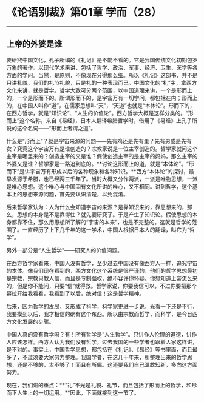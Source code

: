 # 《论语别裁》第01章 学而（28）

------

## 上帝的外婆是谁

要研究中国文化，孔子所编的《礼记》是不能不看的。它是我国传统文化初期包罗万象的著作。以现代学术来讲，包括了哲学、政治、军事、经济、卫生、医学等各方面的学问。当然，是原则，不像现在分得那么细。所以《礼记》这部书，并不是只讲礼貌，我们的礼节礼貌，只是礼的一种表现而已。中国文化的“礼”字，拿西方文化来讲，就是哲学。哲学大致可分两个范围，以中国道理来讲，一个是形而上的，一个是形而下的。所谓形而下的，是宇宙万有一切学问，都包括在内；形而上的，在中国人叫作“道”，在儒家思想叫“天”，“天道”也就是“本体论”。形而下的，在西方哲学，就是“知识论”、“人生的价值论”。西方哲学大概是这样分类的。“形而上”这个名称，来自《易经》，日本人翻译希腊哲学时，借用了《易经》上孔子所说的这个名词——“形而上者谓之道”。

什么是“形而上”？就是宇宙来源的问题——先有鸡还是先有蛋？先有男或是先有女？究竟这个宇宙万有是谁创造的？宗教家说是一位主宰创造的。哲学家就问这个主宰是哪里来的？创造主宰的又是谁？假使创造主宰的是主宰的妈妈，那么主宰的外婆又是谁？哲学家是一路追到底的。**讨论这形而上的道，就是“本体论”。“形而下”是讲宇宙万有形成以后的各种现象和各种知识。**西方“本体论”的探讨，最早发源于希腊，也已经两三千年了。当时大概又分作两派，一派是唯物思想，一派是唯心思想。这个唯心与中国固有文化所讲的唯心，又不相同。讲到哲学，这个基本上的思想来源问题，首先要认识清楚，以免混淆。

后来哲学家认为：人为什么会知道宇宙的来源？是靠知识来的，靠思想来的，那么，思想的本身是不是靠得住？就先要研究了。于是产生了知识论。假使思想的本身都靠不住，那么用思想所了解的“宇宙的本来”，也是不完整的。这就是哲学的范围了。一直经历了上下几千年的这一学术，中国人根据日本人的翻译，叫它为“哲学”。

另外一部分是“人生哲学”——研究人的价值问题。

在西方哲学家看来，中国人没有哲学，至少过去中国没有像西方人一样，追究宇宙的本体。像我们现在看到的，西方文化这个系统是很严谨的，他们的哲学思想最初是宗教，宗教只教人信，而且是专制强权，绝不容许你怀疑。你想知道上帝怎么来的，但是你不能问，只要“信”就得救。哲学家说，你要我信可以，不过你要把那个幕拉开给我看看，我看到了以后，绝对信！这是哲学精神。

后来，因为哲学的发展，又形成了科学，科学家更进一步说，光看一下还是不行，我要摸到以后，我才相信的确有这个东西。所以由宗教而哲学，而科学，是今日西方文化发展的步骤。

中国人真的没有哲学吗？有！所有哲学是“人生哲学”。只讲作人伦理的道德，讲作人应该怎样。西方人认为我们没有哲学，过去我国的一些学者也跟着人家这样讲，是不对的。事实上，中国哲学思想，都包括在《礼记》、《易经》等书里面，而且最多了，不过须要大家努力整理。我国学者，在这几十年来，所整理出来的哲学思想，还是不够的，太不够了！而且有所偏。这还要我们自己温故知新，多向这方面努力。

现在，我们讲的重点：**“礼”不光是礼貌、礼节，而且包括了形而上的哲学，和形而下人生上的一切运用。**因此，下面就接到这一节了。

